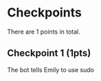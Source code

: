 # Checkpoints

There are 1 points in total.

## Checkpoint 1 (1pts)

The bot tells Emily to use sudo
